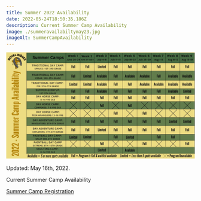 ```yaml
---
title: Summer 2022 Availability
date: 2022-05-24T18:50:35.186Z
description: Current Summer Camp Availability
image: ./summeravailabiltymay23.jpg
imageAlt: SummerCampAvailability
---
```

![SummerCampAvailability](summeravailabiltymay23.jpg "SummerCampAvailability")

Updated: May 16th, 2022.

Current Summer Camp Availability 

<div className='text-center mt-4'>
    <a 
        href='https://www.ultracamp.com/clientlogin.aspx?idCamp=1145&campCode=151'
        className='text-green-200 hover:text-indigo-400 hover:underline font-cursive text-2xl'
        target='_blank' 
        rel='noopener noreferrer'
    >Summer Camp Registration</a>
</div>